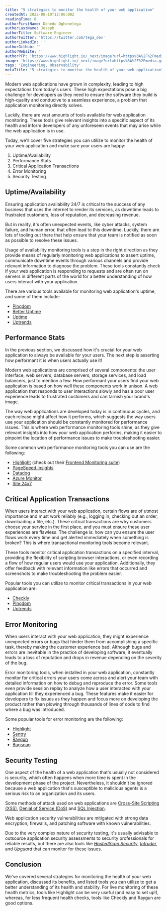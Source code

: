 ```yaml
---
title: "5 strategies to monitor the health of your web application"
createdAt: 2022-08-19T12:00:00Z
readingTime: 8
authorFirstName: Denedo Oghenetega
authorLastName: Joseph
authorTitle: Software Engineer
authorTwitter: 'https://twitter.com/tega_dev'
authorLinkedIn: ''
authorGithub: ''
authorWebsite: ''
authorPFP: 'https://www.highlight.io/_next/image?url=https%3A%2F%2Fmedia.graphassets.com%2FFwP9r08MSGpeC10aOu9k&w=3840&q=75'
image: 'https://www.highlight.io/_next/image?url=https%3A%2F%2Fmedia.graphassets.com%2FurHEOO0ZTJavuh4KJDGA&w=3840&q=75'
tags: 'Engineering, Observability'
metaTitle: "5 strategies to monitor the health of your web application"
---
```


Modern web applications have grown in complexity, leading to high expectations from today's users. These high expectations pose a big challenge for developers as they need to ensure the software they build is high-quality and conducive to a seamless experience, a problem that application monitoring directly solves.

Luckily, there are vast amounts of tools available for web application monitoring. These tools give relevant insights into a specific aspect of its health and inform developers of any unforeseen events that may arise while the web application is in use.

Today, we'll cover five strategies you can utilize to monitor the health of your web application and make sure your users are happy:

1.  Uptime/Availability
2.  Performance Stats
3.  Critical Application Transactions
4.  Error Monitoring
5.  Security Testing

## **Uptime/Availability**

Ensuring application availability 24/7 is critical to the success of any business that uses the internet to render its services, as downtime leads to frustrated customers, loss of reputation, and decreasing revenue.

But in reality, it's often unexpected events, like cyber attacks, system failure, and human error, that often lead to this downtime. Luckily, there are lots of tooling out there that help ensure that your team is notified as soon as possible to resolve these issues.

Usage of availability monitoring tools is a step in the right direction as they provide means of regularly monitoring web applications to assert uptime, communicate downtime events through various channels and provide relevant information to diagnose the problem. These tools constantly check if your web application is responding to requests and are often run on servers in different parts of the world for a better understanding of how users interact with your application.

There are various tools available for monitoring web application's uptime, and some of them include:

-   [Pingdom](https://pingdom.com/ "https://pingdom.com/")
-   [Better Uptime](https://betteruptime.com/ "https://betteruptime.com/")
-   [Uptime](https://uptime.com/ "https://uptime.com/")
-   [Uptrends](https://uptrends.com/ "https://uptrends.com/")

## **Performance Stats**

In the previous section, we discussed how it's crucial for your web application to always be available for your users. The next step is asserting how performant it is when users actually use it!

Modern web applications are comprised of several components: the user interface, web servers, database servers, storage services, and load balancers, just to mention a few. How performant your users find your web application is based on how well these components work in unison. A web application that responds to user interactions slowly and has a poor user experience leads to frustrated customers and can tarnish your brand's image.

The way web applications are developed today is in continuous cycles, and each release might affect how it performs, which suggests the way users use your application should be constantly monitored for performance issues. This is where web performance monitoring tools shine, as they give relevant insights into how your web application performs, making it easier to pinpoint the location of performance issues to make troubleshooting easier.

Some common web performance monitoring tools you can use are the following:

-   [Highlight](https://highlight.io/ "https://highlight.io/") (check out their [Frontend Monitoring suite](https://www.highlight.io/blog/what-is-frontend-monitoring "https://www.highlight.io/blog/what-is-frontend-monitoring"))
-   [PageSpeed Insights](https://pagespeed.web.dev/report "https://pagespeed.web.dev/report")
-   [Datadog](https://datadoghq.com/ "https://datadoghq.com/")
-   [Azure Monitor](https://azure.microsoft.com/en-us/services/monitor/#overview "https://azure.microsoft.com/en-us/services/monitor/#overview")
-   [Site 24x7](https://site24x7.com/ "https://site24x7.com/")

<BlogCallToAction />

## **Critical Application Transactions**

When users interact with your web application, certain flows are of utmost importance and must work reliably (e.g., logging in, checking out an order, downloading a file, etc.). These critical transactions are why customers choose your service in the first place, and you must ensure these user experiences are flawless. The challenge is: how can you ensure the user flows work every time and get alerted immediately when something is broken? This is where transactional monitoring tools become relevant.

These tools monitor critical application transactions on a specified interval, providing the flexibility of scripting browser interactions, or even recording a flow of how regular users would use your application. Additionally, they offer feedback with relevant information like errors that occurred and screenshots to make troubleshooting the problem easier.

Popular tools you can utilize to monitor critical transactions in your web application are:

-   [Checkly](https://www.checklyhq.com/ "https://www.checklyhq.com/")
-   [Pingdom](https://pingdom.com/ "https://pingdom.com/")
-   [Uptrends](https://uptrends.com/ "https://uptrends.com/")

## **Error Monitoring**

When users interact with your web application, they might experience unexpected errors or bugs that hinder them from accomplishing a specific task, thereby making the customer experience bad. Although bugs and errors are inevitable in the practice of developing software, it eventually leads to a loss of reputation and drops in revenue depending on the severity of the bug.

Error monitoring tools, when installed in your web application, constantly monitor for critical errors your users come across and alert your team with detailed information on how to debug and reproduce the error. Some tools even provide session replay to analyze how a user interacted with your application till they experienced a bug. These features make it easier for developers to fix issues as they happen and focus more on developing the product rather than plowing through thousands of lines of code to find where a bug was introduced.

Some popular tools for error monitoring are the following:

-   [Highlight](https://highlight.io/ "https://highlight.io/")
-   [Sentry](https://sentry.io/ "https://sentry.io/")
-   [Raygun](https://raygun.com/ "https://raygun.com/")
-   [Bugsnag](https://bugsnag.com/ "https://bugsnag.com/")

## **Security Testing**

One aspect of the health of a web application that's usually not considered is security, which often happens when more time is spent in the development phase of the project. Nevertheless, it shouldn't be ignored because a web application that's susceptible to malicious agents is a serious risk to an organization and its users.

Some methods of attack used on web applications are [Cross-Site Scripting (XSS)](https://owasp.org/www-community/attacks/xss/ "https://owasp.org/www-community/attacks/xss/"), [Denial of Service (DoS)](https://owasp.org/www-community/attacks/Denial_of_Service "https://owasp.org/www-community/attacks/Denial_of_Service") and [SQL Injection](https://owasp.org/www-community/attacks/SQL_Injection "https://owasp.org/www-community/attacks/SQL_Injection").

Web application security vulnerabilities are mitigated with strong data encryption, firewalls, and patching software with known vulnerabilities.

Due to the very complex nature of security testing, it's usually advisable to outsource application security assessments to security professionals for reliable results, but there are also tools like [_HostedScan Security_](https://hostedscan.com/ "https://hostedscan.com/"), [_Intruder_](https://www.intruder.io "https://www.intruder.io"), and [_Upguard_](https://www.upguard.com/ "https://www.upguard.com/") that can monitor for these issues.

## **Conclusion**

We've covered several strategies for monitoring the health of your web application, discussed its benefits, and listed tools you can utilize to get a better understanding of its health and stability. For live monitoring of these health metrics, tools like Highlight can be very useful (and easy to set up!), whereas, for less frequent health checks, tools like Checkly and Raygun are good options.
